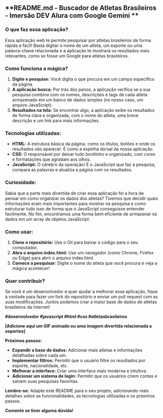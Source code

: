 ## **README.md - Buscador de Atletas Brasileiros - Imersão DEV Alura com Google Gemini **

### **O que faz essa aplicação?**

Essa aplicação web te permite pesquisar por atletas brasileiros de forma rápida e fácil! Basta digitar o nome de um atleta, um esporte ou uma palavra-chave relacionada e a aplicação te mostrará os resultados mais relevantes, como se fosse um Google para atletas brasileiros.

### **Como funciona a mágica?**

1. **Digite e pesquise:** Você digita o que procura em um campo específico da página.
2. **A aplicação busca:** Por trás dos panos, a aplicação verifica se a sua pesquisa combina com os nomes, descrições e tags de cada atleta armazenado em um banco de dados simples (no nosso caso, um arquivo JavaScript).
3. **Resultados na tela:** Se encontrar algo, a aplicação exibe os resultados de forma clara e organizada, com o nome do atleta, uma breve descrição e um link para mais informações.

### **Tecnologias utilizadas:**

* **HTML:** A estrutura básica da página, como os títulos, botões e onde os resultados vão aparecer. É como a espinha dorsal da nossa aplicação.
* **CSS:** O responsável por deixar tudo bonitinho e organizado, com cores e formatações que agradam aos olhos.
* **JavaScript:** O cérebro da operação! É o JavaScript que faz a pesquisa, compara as palavras e atualiza a página com os resultados.

### **Curiosidade:**

Sabia que a parte mais divertida de criar essa aplicação foi a hora de pensar em como organizar os dados dos atletas? Tivemos que decidir quais informações eram mais importantes para mostrar na pesquisa e como estruturar tudo isso de forma que o JavaScript conseguisse entender facilmente. No fim, encontramos uma forma bem eficiente de armazenar os dados em um array de objetos JavaScript.

### **Como usar:**

1. **Clone o repositório:** Use o Git para baixar o código para o seu computador.
2. **Abra o arquivo index.html:** Use um navegador (como Chrome, Firefox ou Edge) para abrir o arquivo index.html.
3. **Comece a pesquisar:** Digite o nome do atleta que você procura e veja a mágica acontecer!

### **Quer contribuir?**

Se você é um desenvolvedor e quer ajudar a melhorar essa aplicação, fique à vontade para fazer um fork do repositório e enviar um pull request com as suas modificações. Juntos podemos criar a maior base de dados de atletas brasileiros da internet!

**#desenvolvedor #javascript #html #css #atletasbrasileiros**

**[Adicione aqui um GIF animado ou uma imagem divertida relacionada a esportes]**

**Próximos passos:**

* **Expandir a base de dados:** Adicionar mais atletas e informações detalhadas sobre cada um.
* **Implementar filtros:** Permitir que o usuário filtre os resultados por esporte, nacionalidade, etc.
* **Melhorar a interface:** Criar uma interface mais moderna e intuitiva.
* **Adicionar um sistema de login:** Permitir que os usuários criem contas e salvem suas pesquisas favoritas.

**Lembre-se:** Adapte este README para o seu projeto, adicionando mais detalhes sobre as funcionalidades, as tecnologias utilizadas e os próximos passos. 

**Comente se tiver alguma dúvida!**
